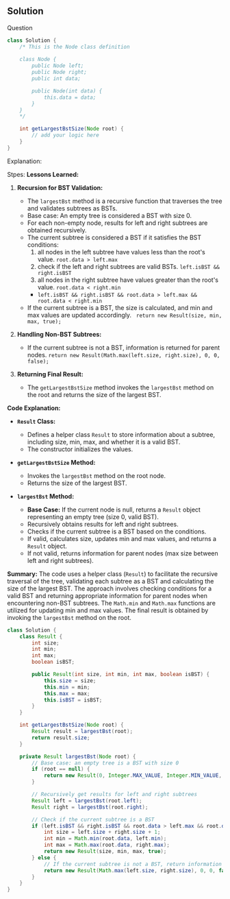 ## Solution

Question
``` java
class Solution {
	/* This is the Node class definition
	
	class Node {
		public Node left;
		public Node right;
		public int data;

		public Node(int data) {
			this.data = data;
		}
	}
	*/

	int getLargestBstSize(Node root) {
	    // add your logic here
	}
}
```
Explanation:

Stpes:
**Lessons Learned:**

1. **Recursion for BST Validation:**
   - The `largestBst` method is a recursive function that traverses the tree and validates subtrees as BSTs.
   - Base case: An empty tree is considered a BST with size 0.
   - For each non-empty node, results for left and right subtrees are obtained recursively.
   - The current subtree is considered a BST if it satisfies the BST conditions:
     1. all nodes in the left subtree have values less than the root's value. `root.data > left.max`
     2. check if the left and right subtrees are valid BSTs.  `left.isBST && right.isBST `
     3. all nodes in the right subtree have values greater than the root's value. `root.data < right.min`
     - `left.isBST && right.isBST && root.data > left.max && root.data < right.min`
   - If the current subtree is a BST, the size is calculated, and min and max values are updated accordingly.                       ` return new Result(size, min, max, true);`

4. **Handling Non-BST Subtrees:**
   - If the current subtree is not a BST, information is returned for parent nodes. `return new Result(Math.max(left.size, right.size), 0, 0, false);`

6. **Returning Final Result:**
   - The `getLargestBstSize` method invokes the `largestBst` method on the root and returns the size of the largest BST.

**Code Explanation:**

- **`Result` Class:**
  - Defines a helper class `Result` to store information about a subtree, including size, min, max, and whether it is a valid BST.
  - The constructor initializes the values.

- **`getLargestBstSize` Method:**
  - Invokes the `largestBst` method on the root node.
  - Returns the size of the largest BST.

- **`largestBst` Method:**
  - **Base Case:** If the current node is null, returns a `Result` object representing an empty tree (size 0, valid BST).
  - Recursively obtains results for left and right subtrees.
  - Checks if the current subtree is a BST based on the conditions.
  - If valid, calculates size, updates min and max values, and returns a `Result` object.
  - If not valid, returns information for parent nodes (max size between left and right subtrees).

**Summary:**
The code uses a helper class (`Result`) to facilitate the recursive traversal of the tree, validating each subtree as a BST and calculating the size of the largest BST. The approach involves checking conditions for a valid BST and returning appropriate information for parent nodes when encountering non-BST subtrees. The `Math.min` and `Math.max` functions are utilized for updating min and max values. The final result is obtained by invoking the `largestBst` method on the root.

``` java
class Solution {
    class Result {
        int size;
        int min;
        int max;
        boolean isBST;

        public Result(int size, int min, int max, boolean isBST) {
            this.size = size;
            this.min = min;
            this.max = max;
            this.isBST = isBST;
        }
    }

    int getLargestBstSize(Node root) {
        Result result = largestBst(root);
        return result.size;
    }

    private Result largestBst(Node root) {
        // Base case: an empty tree is a BST with size 0
        if (root == null) {
            return new Result(0, Integer.MAX_VALUE, Integer.MIN_VALUE, true);
        }

        // Recursively get results for left and right subtrees
        Result left = largestBst(root.left);
        Result right = largestBst(root.right);

        // Check if the current subtree is a BST
        if (left.isBST && right.isBST && root.data > left.max && root.data < right.min) {
            int size = left.size + right.size + 1;
            int min = Math.min(root.data, left.min);
            int max = Math.max(root.data, right.max);
            return new Result(size, min, max, true);
        } else {
            // If the current subtree is not a BST, return information for parent nodes
            return new Result(Math.max(left.size, right.size), 0, 0, false);
        }
    }
}

```
